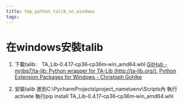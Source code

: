 ```yaml
---
title: tmp_python_talib_on_windows
tags:
---
```

在windows安裝talib
===
1. 下載talib:　TA_Lib‑0.4.17‑cp36‑cp36m‑win_amd64.whl
[GitHub - mrjbq7/ta-lib: Python wrapper for TA-Lib (http://ta-lib.org/).](https://github.com/mrjbq7/ta-lib)
[Python Extension Packages for Windows - Christoph Gohlke](https://www.lfd.uci.edu/~gohlke/pythonlibs/#ta-lib)

2. 安裝talib
進到C:\PycharmProjects\project_name\venv\Scripts內
執行activete
執行pip install TA_Lib‑0.4.17‑cp36‑cp36m‑win_amd64.whl